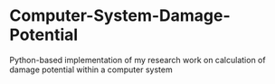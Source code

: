 # Computer-System-Damage-Potential
Python-based implementation of my research  work on calculation of damage potential within a computer system
